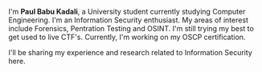 I'm **Paul Babu Kadali**, a University student currently studying Computer Engineering. I'm an Information Security enthusiast. My areas of interest include Forensics, Pentration Testing and OSINT. I'm still trying my best to get used to live CTF's. Currently, I'm working on my OSCP certification.           

I'll be sharing my experience and research related to Information Security here.

